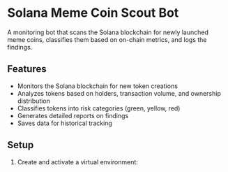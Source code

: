 # Solana Meme Coin Scout Bot

A monitoring bot that scans the Solana blockchain for newly launched meme coins, classifies them based on on-chain metrics, and logs the findings.

## Features

- Monitors the Solana blockchain for new token creations
- Analyzes tokens based on holders, transaction volume, and ownership distribution
- Classifies tokens into risk categories (green, yellow, red)
- Generates detailed reports on findings
- Saves data for historical tracking

## Setup

1. Create and activate a virtual environment:
